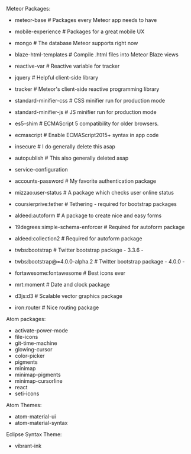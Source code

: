Meteor Packages:
- meteor-base             # Packages every Meteor app needs to have
- mobile-experience       # Packages for a great mobile UX
- mongo                   # The database Meteor supports right now
- blaze-html-templates    # Compile .html files into Meteor Blaze views
- reactive-var            # Reactive variable for tracker
- jquery                  # Helpful client-side library
- tracker                 # Meteor's client-side reactive programming library

- standard-minifier-css   # CSS minifier run for production mode
- standard-minifier-js    # JS minifier run for production mode
- es5-shim                # ECMAScript 5 compatibility for older browsers.
- ecmascript              # Enable ECMAScript2015+ syntax in app code

- insecure                # I do generally delete this asap
- autopublish             # This also generally deleted asap
- service-configuration   
- accounts-password       # My favorite authentication package
- mizzao:user-status      # A package which checks user online status
- coursierprive:tether    # Tethering - required for bootstrap packages
- aldeed:autoform         # A package to create nice and easy forms
- 19degrees:simple-schema-enforcer       # Required for autoform package
- aldeed:collection2      # Required for autoform package
- twbs:bootstrap          # Twitter bootstrap package - 3.3.6 -
- twbs:bootstrap@=4.0.0-alpha.2          # Twitter bootstrap package - 4.0.0 - 
- fortawesome:fontawesome # Best icons ever
- mrt:moment              # Date and clock package
- d3js:d3                 # Scalable vector graphics package
- iron:router             # Nice routing package

Atom packages:
- activate-power-mode
- file-icons
- git-time-machine
- glowing-cursor
- color-picker
- pigments
- minimap
- minimap-pigments
- minimap-cursorline
- react
- seti-icons

Atom Themes:
- atom-material-ui
- atom-material-syntax

Eclipse Syntax Theme:
- vibrant-ink
